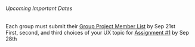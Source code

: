 ###### Upcoming Important Dates  
Each group must submit their [Group Project Member List](https://canvas.sfu.ca/courses/22099/quizzes/28957/) by Sep 21st<br>
First, second, and third choices of your UX topic for [Assignment #1](https://canvas.sfu.ca/courses/22099/assignments/112757) by Sep 28th
